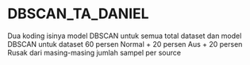 # DBSCAN_TA_DANIEL
Dua koding isinya model DBSCAN untuk semua total dataset dan model DBSCAN untuk dataset 60 persen Normal + 20 persen Aus + 20 persen Rusak dari masing-masing jumlah sampel per source
